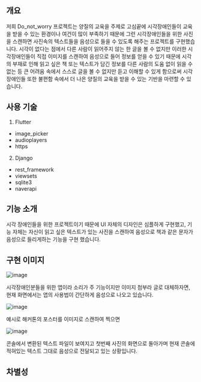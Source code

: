 개요
---------------
저희 Do_not_worry 프로젝트는 양질의 교육을 주제로 고심끝에 시각장애인들이 교육을 받을 수 있는 환경이나 여건이 많이 부족하기 때문에 그런 시각장애인들을 위한 사진을 스캔하면 사진속의 텍스트들을 음성으로 들을 수 있도록 해주는 프로젝트를 구현했습니다. 시각이 없다는 점에서 다른 사람이 읽어주지 않는 한 글을 볼 수 없지만 이러한 시각장애인들이 직접 이미지를 스캔하여 음성으로 들어 정보를 얻을 수 있기 때문에 시각의 부재로 인해 읽고 싶은 책 또는 텍스트가 담긴 정보를  다른 사람의 도움 없이 읽을 수 없는 등 큰 어려움 속에서 스스로 글을 볼 수 없지만 듣고 이해할 수 있게 함으로써 시각장애인들 또한 불편함 속에서 더 나은 양질의 교육을 받을 수 있는 기반을 마련할 수 있습니다.

사용 기술
-------------------
1. Flutter
  * image_picker
  * audioplayers
  * https
2. Django
  * rest_framework
  * viewsets
  * sqlite3
  * naverapi

기능 소개
-------------------
시각 장애인들을 위한 프로젝트이기 때문에 UI 자체의 디자인은 심플하게 구현했고, 기능 자체는 자신이 읽고 싶은 텍스트가 있는 사진을 스캔하여 음성으로 책과 같은 문자가 음성으로 들리게하는 기능을 구현 했습니다.

구현 이미지
-------------------
![image](https://user-images.githubusercontent.com/81365408/152622085-7938211f-26c7-47f8-8926-bb94434dfaff.png)

시각장애인분들을 위한 앱이라 소리가 주 기능이지만 이미지 첨부라 글로 대체하자면, 현재 화면에서는 앱의 사용법이 간단하게 음성으로 나오고 있습니다.

![image](https://user-images.githubusercontent.com/81365408/152622064-217ff48d-6b82-434a-8535-97f9362ed03f.png)

예시로 해커톤의 포스터를 이미지로 스캔하여 찍으면

![image](https://user-images.githubusercontent.com/81365408/152622188-223963d3-7aa8-432d-9f4a-0927ea5334e5.png)

콘솔에서 변환된 텍스트 파일이 보여지고 첫번째 사진의 화면으로 돌아가며 현재 콘솔에 적혀있는 텍스트 그대로 음성으로 전달되고 있는 상황입니다.


차별성
-------------------
